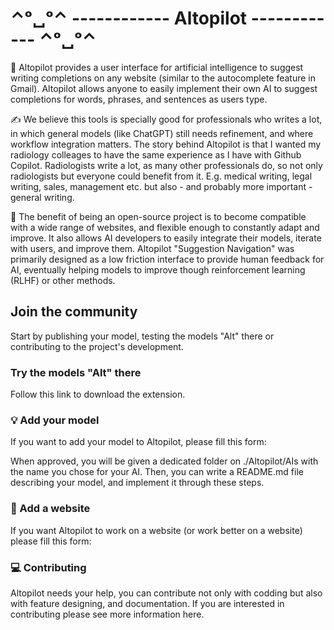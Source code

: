 # ⌃ᵒ␣ᵒ⌃ ------------   Altopilot   ------------ ⌃ᵒ␣ᵒ⌃

🤖 Altopilot provides a user interface for artificial intelligence to suggest writing completions on any website (similar to the autocomplete feature in Gmail). Altopilot allows anyone to easily implement their own AI to suggest completions for words, phrases, and sentences as users type.

✍️ We believe this tools is specially good for professionals who writes a lot, in which general models (like ChatGPT) still needs refinement, and where workflow integration matters. The story behind Altopilot is that I wanted my radiology colleages to have the same experience as I have with Github Copilot. Radiologists write a lot, as many other professionals do, so not only radiologists but everyone could benefit from it. E.g. medical writing, legal writing, sales, management etc. but also - and probably more important - general writing.

👐 The benefit of being an open-source project is to become compatible with a wide range of websites, and flexible enough to constantly adapt and improve. It also allows AI developers to easily integrate their models, iterate with users, and improve them. Altopilot "Suggestion Navigation" was primarily designed as a low friction interface to provide human feedback for AI, eventually helping models to improve though reinforcement learning (RLHF) or other methods.

## Join the community

Start by publishing your model, testing the models "Alt" there or contributing to the project's development.

### Try the models "Alt" there 

Follow this link to download the extension.

### 💡 Add your model

If you want to add your model to Altopilot, please fill this form:

When approved, you will be given a dedicated folder on ./Altopilot/AIs with the name you chose for your AI. Then, you can write a README.md file describing your model, and implement it through these steps.

### 🎨 Add a website

If you want Altopilot to work on a website (or work better on a website) please fill this form: 

### 💻 Contributing

Altopilot needs your help, you can contribute not only with codding but also with feature designing, and documentation. If you are interested in contributing please see more information here. 
